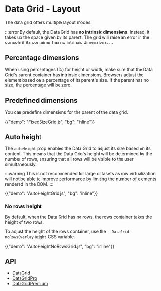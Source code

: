 # Data Grid - Layout

<p class="description">The data grid offers multiple layout modes.</p>

:::error
By default, the Data Grid has **no intrinsic dimensions**.
Instead, it takes up the space given by its parent.
The grid will raise an error in the console if its container has no intrinsic dimensions.
:::

## Percentage dimensions

When using percentages (%) for height or width, make sure that the Data Grid's parent container has intrinsic dimensions.
Browsers adjust the element based on a percentage of its parent's size.
If the parent has no size, the percentage will be zero.

## Predefined dimensions

You can predefine dimensions for the parent of the data grid.

{{"demo": "FixedSizeGrid.js", "bg": "inline"}}

## Auto height

The `autoHeight` prop enables the Data Grid to adjust its size based on its content.
This means that the Data Grid's height will be determined by the number of rows, ensuring that all rows will be visible to the user simultaneously.

:::warning
This is not recommended for large datasets as row virtualization will not be able to improve performance by limiting the number of elements rendered in the DOM.
:::

{{"demo": "AutoHeightGrid.js", "bg": "inline"}}

### No rows height

By default, when the Data Grid has no rows, the rows container takes the height of two rows.

To adjust the height of the rows container, use the `--DataGrid-noRowsOverlayHeight` CSS variable.

{{"demo": "AutoHeightNoRowsGrid.js", "bg": "inline"}}

## API

- [DataGrid](/x/api/data-grid/data-grid/)
- [DataGridPro](/x/api/data-grid/data-grid-pro/)
- [DataGridPremium](/x/api/data-grid/data-grid-premium/)
